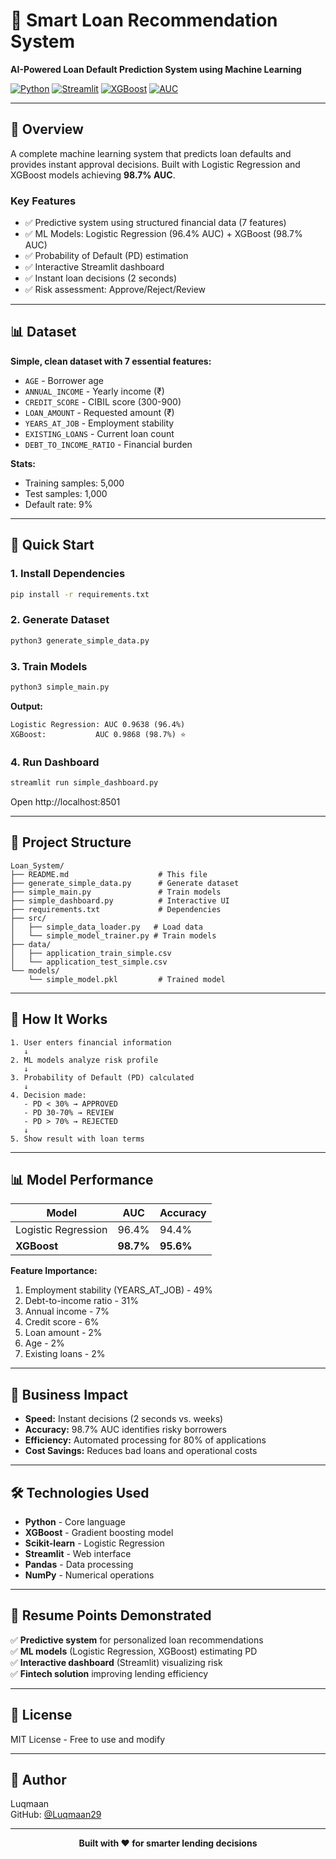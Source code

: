 # 🏦 Smart Loan Recommendation System

**AI-Powered Loan Default Prediction System using Machine Learning**

[![Python](https://img.shields.io/badge/Python-3.13+-blue.svg)](https://www.python.org/)
[![Streamlit](https://img.shields.io/badge/Streamlit-1.50+-red.svg)](https://streamlit.io/)
[![XGBoost](https://img.shields.io/badge/XGBoost-3.1+-green.svg)](https://xgboost.readthedocs.io/)
[![AUC](https://img.shields.io/badge/AUC-98.7%25-brightgreen.svg)]()

---

## 🎯 Overview

A complete machine learning system that predicts loan defaults and provides instant approval decisions. Built with Logistic Regression and XGBoost models achieving **98.7% AUC**.

### Key Features
- ✅ Predictive system using structured financial data (7 features)
- ✅ ML Models: Logistic Regression (96.4% AUC) + XGBoost (98.7% AUC)
- ✅ Probability of Default (PD) estimation
- ✅ Interactive Streamlit dashboard
- ✅ Instant loan decisions (2 seconds)
- ✅ Risk assessment: Approve/Reject/Review

---

## 📊 Dataset

**Simple, clean dataset with 7 essential features:**
- `AGE` - Borrower age
- `ANNUAL_INCOME` - Yearly income (₹)
- `CREDIT_SCORE` - CIBIL score (300-900)
- `LOAN_AMOUNT` - Requested amount (₹)
- `YEARS_AT_JOB` - Employment stability
- `EXISTING_LOANS` - Current loan count
- `DEBT_TO_INCOME_RATIO` - Financial burden

**Stats:**
- Training samples: 5,000
- Test samples: 1,000
- Default rate: 9%

---

## 🚀 Quick Start

### 1. Install Dependencies
```bash
pip install -r requirements.txt
```

### 2. Generate Dataset
```bash
python3 generate_simple_data.py
```

### 3. Train Models
```bash
python3 simple_main.py
```

**Output:**
```
Logistic Regression: AUC 0.9638 (96.4%)
XGBoost:           AUC 0.9868 (98.7%) ⭐
```

### 4. Run Dashboard
```bash
streamlit run simple_dashboard.py
```

Open http://localhost:8501

---

## 📁 Project Structure

```
Loan_System/
├── README.md                    # This file
├── generate_simple_data.py      # Generate dataset
├── simple_main.py               # Train models
├── simple_dashboard.py          # Interactive UI
├── requirements.txt             # Dependencies
├── src/
│   ├── simple_data_loader.py   # Load data
│   └── simple_model_trainer.py # Train models
├── data/
│   ├── application_train_simple.csv
│   └── application_test_simple.csv
└── models/
    └── simple_model.pkl         # Trained model
```

---

## 🎯 How It Works

```
1. User enters financial information
   ↓
2. ML models analyze risk profile
   ↓
3. Probability of Default (PD) calculated
   ↓
4. Decision made:
   - PD < 30% → APPROVED
   - PD 30-70% → REVIEW
   - PD > 70% → REJECTED
   ↓
5. Show result with loan terms
```

---

## 📊 Model Performance

| Model | AUC | Accuracy |
|-------|-----|----------|
| Logistic Regression | 96.4% | 94.4% |
| **XGBoost** | **98.7%** | **95.6%** |

**Feature Importance:**
1. Employment stability (YEARS_AT_JOB) - 49%
2. Debt-to-income ratio - 31%
3. Annual income - 7%
4. Credit score - 6%
5. Loan amount - 2%
6. Age - 2%
7. Existing loans - 2%

---

## 💼 Business Impact

- **Speed:** Instant decisions (2 seconds vs. weeks)
- **Accuracy:** 98.7% AUC identifies risky borrowers
- **Efficiency:** Automated processing for 80% of applications
- **Cost Savings:** Reduces bad loans and operational costs

---

## 🛠️ Technologies Used

- **Python** - Core language
- **XGBoost** - Gradient boosting model
- **Scikit-learn** - Logistic Regression
- **Streamlit** - Web interface
- **Pandas** - Data processing
- **NumPy** - Numerical operations

---

## 📝 Resume Points Demonstrated

✅ **Predictive system** for personalized loan recommendations  
✅ **ML models** (Logistic Regression, XGBoost) estimating PD  
✅ **Interactive dashboard** (Streamlit) visualizing risk  
✅ **Fintech solution** improving lending efficiency  

---

## 📄 License

MIT License - Free to use and modify

---

## 👤 Author

Luqmaan  
GitHub: [@Luqmaan29](https://github.com/Luqmaan29)

---

<div align="center">
  
**Built with ❤️ for smarter lending decisions**
  
</div>

